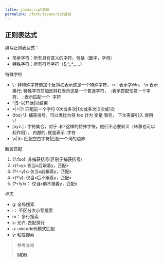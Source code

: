 ```yaml
---
title: javascript基础
permalink: /font/javascript基础
---
```


## 正则表达式

编写正则表达式：
* 简单字符：所有具有意义的字符，包括（数字，字母）
* 特殊字符：所有符号字符（$,^,\,*,.,...）

特殊字符
* \ : 非特殊字符前加个反斜杠表示这是一个特殊字符， n：表示字母n， \n 表示换行;
  特殊字符前加反斜杠表示这是一个普通字符， .:表示匹配任意一个字符， \.:表示匹配一个 .字符
* ^|$: 以开始|以结束
* *|+|?: 匹配前一个字符 0次或多次|1次或多次|0次或1次
* (foo) \1: 捕获括号，可以类比为将 foo 计为 变量 暂存， 下次需要引入 使用 `\1`
* [xyz.] : 字符集合，对于`.`和`*`这样的特殊字符，他们不必要转义（转移也可以起作用）， 内部的`.`就是表示 .字符
* \s|\b: 匹配空白字符|匹配一个词的边界

断言匹配
1. (?:foo): 非捕获括号(区别于捕获括号)
2. x(?=y): 仅当x后跟着y，匹配x
3. (?<=y)x: 仅当x前跟着y，匹配x
4. x(?!y): 仅当x后不跟着y，匹配x
5. (?<!y)x： 仅当x前不跟着y，匹配x

标志
* g: 全局搜索
* i： 不区分大小写搜索
* m： 多行搜索
* s: 允许`.`匹配换行
* u: unicode码模式匹配
* y: 粘性搜索


>参考文档
>
> [MDN](https://developer.mozilla.org/zh-CN/docs/Web/JavaScript/Guide/Regular_Expressions)
